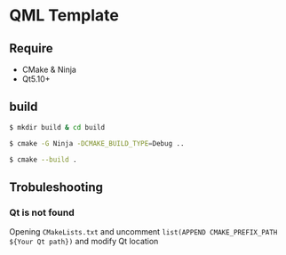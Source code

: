# QML Template

## Require

- CMake & Ninja
- Qt5.10+

## build

```bash
$ mkdir build & cd build

$ cmake -G Ninja -DCMAKE_BUILD_TYPE=Debug ..

$ cmake --build .
```

## Trobuleshooting

### Qt is not found

Opening ```CMakeLists.txt``` and uncomment ```list(APPEND CMAKE_PREFIX_PATH ${Your Qt path})``` and modify Qt location
